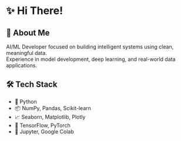 # ✨ Hi There!

## 🧠 About Me

AI/ML Developer focused on building intelligent systems using clean, meaningful data.  
Experience in model development, deep learning, and real-world data applications.

## 🛠️ Tech Stack

- 🐍 Python  
- 📦 NumPy, Pandas, Scikit-learn  
- 📈 Seaborn, Matplotlib, Plotly  
- 🤖 TensorFlow, PyTorch  
- 📘 Jupyter, Google Colab  
